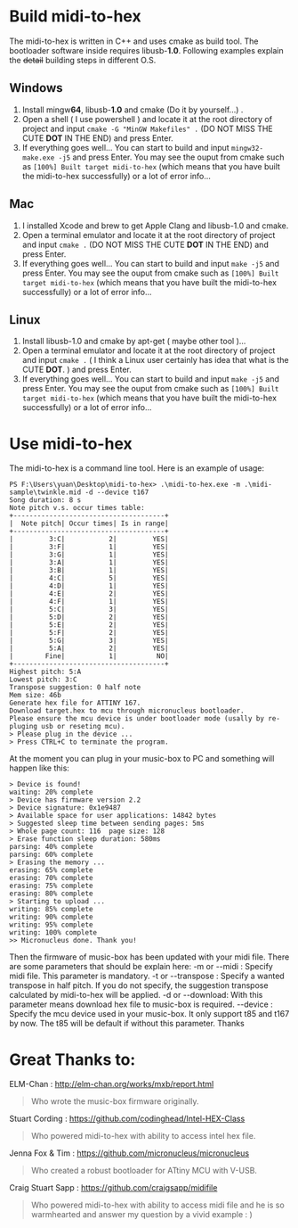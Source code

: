 
# Build midi-to-hex

The midi-to-hex is written in C++ and uses cmake as build tool. The bootloader software inside requires libusb-**1.0**.  Following examples explain the ~~detail~~ building steps in different O.S.

## Windows

 1. Install mingw**64**, libusb-**1.0** and cmake (Do it by yourself...) . 
 2. Open a shell ( I use powershell ) and locate it at the root directory of project and input `cmake -G "MinGW Makefiles" .`  (DO NOT MISS THE CUTE **DOT** IN THE END) and press Enter.
 3. If everything goes well... You can start to build and input  `mingw32-make.exe -j5` and press Enter. You may see the ouput from cmake such as `[100%] Built target midi-to-hex` (which means that you have built the midi-to-hex successfully) or a lot of error info... 
## Mac
1. I installed Xcode and brew to get Apple Clang and libusb-1.0 and cmake.
2. Open a terminal emulator and locate it at the root directory of project and input `cmake .`  (DO NOT MISS THE CUTE **DOT** IN THE END) and press Enter.
3. If everything goes well... You can start to build and input  `make -j5` and press Enter. You may see the ouput from cmake such as `[100%] Built target midi-to-hex` (which means that you have built the midi-to-hex successfully) or a lot of error info... 
 ## Linux
 1. Install libusb-1.0  and cmake by apt-get ( maybe other tool )...
 2. Open a terminal emulator and locate it at the root directory of project and input `cmake .`  ( I think a Linux user certainly has idea that what is the CUTE **DOT**. ) and press Enter.
 3. If everything goes well... You can start to build and input  `make -j5` and press Enter. You may see the ouput from cmake such as `[100%] Built target midi-to-hex` (which means that you have built the midi-to-hex successfully) or a lot of error info... 

# Use midi-to-hex
The midi-to-hex is a command line tool. Here is an example of usage:

    PS F:\Users\yuan\Desktop\midi-to-hex> .\midi-to-hex.exe -m .\midi-sample\twinkle.mid -d --device t167
    Song duration: 8 s
    Note pitch v.s. occur times table:
    +--------------------------------------+
    |  Note pitch| Occur times| Is in range|
    +--------------------------------------+
    |         3:C|           2|         YES|
    |         3:F|           1|         YES|
    |         3:G|           1|         YES|
    |         3:A|           1|         YES|
    |         3:B|           1|         YES|
    |         4:C|           5|         YES|
    |         4:D|           1|         YES|
    |         4:E|           2|         YES|
    |         4:F|           1|         YES|
    |         5:C|           3|         YES|
    |         5:D|           2|         YES|
    |         5:E|           2|         YES|
    |         5:F|           2|         YES|
    |         5:G|           3|         YES|
    |         5:A|           2|         YES|
    |        Fine|           1|          NO|
    +--------------------------------------+
    Highest pitch: 5:A
    Lowest pitch: 3:C
    Transpose suggestion: 0 half note
    Mem size: 46b
    Generate hex file for ATTINY 167.
    Download target.hex to mcu through micronucleus bootloader.
    Please ensure the mcu device is under bootloader mode (usally by re-pluging usb or reseting mcu).
    > Please plug in the device ...
    > Press CTRL+C to terminate the program.
At the moment you can plug in your music-box to PC and something will happen like this:

    > Device is found!
    waiting: 20% complete
    > Device has firmware version 2.2
    > Device signature: 0x1e9487
    > Available space for user applications: 14842 bytes
    > Suggested sleep time between sending pages: 5ms
    > Whole page count: 116  page size: 128
    > Erase function sleep duration: 580ms
    parsing: 40% complete
    parsing: 60% complete
    > Erasing the memory ...
    erasing: 65% complete
    erasing: 70% complete
    erasing: 75% complete
    erasing: 80% complete
    > Starting to upload ...
    writing: 85% complete
    writing: 90% complete
    writing: 95% complete
    writing: 100% complete
    >> Micronucleus done. Thank you!
Then the firmware of music-box has been updated with your midi file.
There are some parameters that should be explain here:
-m or --midi : Specify midi file. This parameter is mandatory.
-t or --transpose : Specify a wanted transpose in half pitch. If you do not specify, the suggestion transpose calculated by midi-to-hex will be applied.
-d or --download: With this parameter means download hex file to music-box is required. 
--device : Specify the mcu device used in your music-box. It only support t85 and t167 by now. The t85 will be default if without this parameter. 
Thanks
# Great Thanks to:
ELM-Chan : http://elm-chan.org/works/mxb/report.html

> Who wrote the music-box firmware originally.

Stuart Cording : https://github.com/codinghead/Intel-HEX-Class

> Who powered midi-to-hex with ability to access intel hex file.

Jenna Fox & Tim : https://github.com/micronucleus/micronucleus
> Who created a robust bootloader for ATtiny MCU with V-USB.

Craig Stuart Sapp : https://github.com/craigsapp/midifile
> Who powered midi-to-hex with ability to access midi file and he is so warmhearted and answer my question by a vivid example : )
<!--stackedit_data:
eyJoaXN0b3J5IjpbMTkyMTQ1OTQyOV19
-->